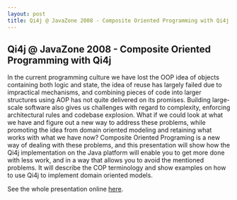 ```yaml
---
layout: post
title: Qi4j @ JavaZone 2008 - Composite Oriented Programming with Qi4j
---
```

## Qi4j @ JavaZone 2008 - Composite Oriented Programming with Qi4j

In the current programming culture we have lost the OOP idea of objects containing both logic and state, the idea of reuse has largely failed due to impractical mechanisms, and combining pieces of code into larger structures using AOP has not quite delivered on its promises. Building large-scale software also gives us challenges with regard to complexity, enforcing architectural rules and codebase explosion. What if we could look at what we have and figure out a new way to address these problems, while promoting the idea from domain oriented modeling and retaining what works with what we have now? Composite Oriented Programing is a new way of dealing with these problems, and this presentation will show how the Qi4j implementation on the Java platform will enable you to get more done with less work, and in a way that allows you to avoid the mentioned problems. It will describe the COP terminology and show examples on how to use Qi4j to implement domain oriented models.

See the whole presentation online [here](http://javazone.no/incogito/session/Qi4j+-+a+new+approach+to+old+problems.html).
